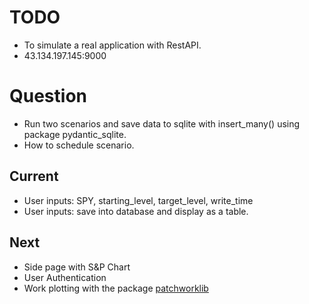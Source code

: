 # TODO
- To simulate a real application with RestAPI.
- 43.134.197.145:9000

# Question
- Run two scenarios and save data to sqlite with insert_many() using package pydantic_sqlite.
- How to schedule scenario.

## Current
- User inputs: SPY, starting_level, target_level, write_time
- User inputs: save into database and display as a table.

## Next
- Side page with S&P Chart
- User Authentication
- Work plotting with the package [patchworklib](https://python.plainenglish.io/a-subplot-manager-for-intuitive-layout-in-matplotlib-bd037fe967f4)